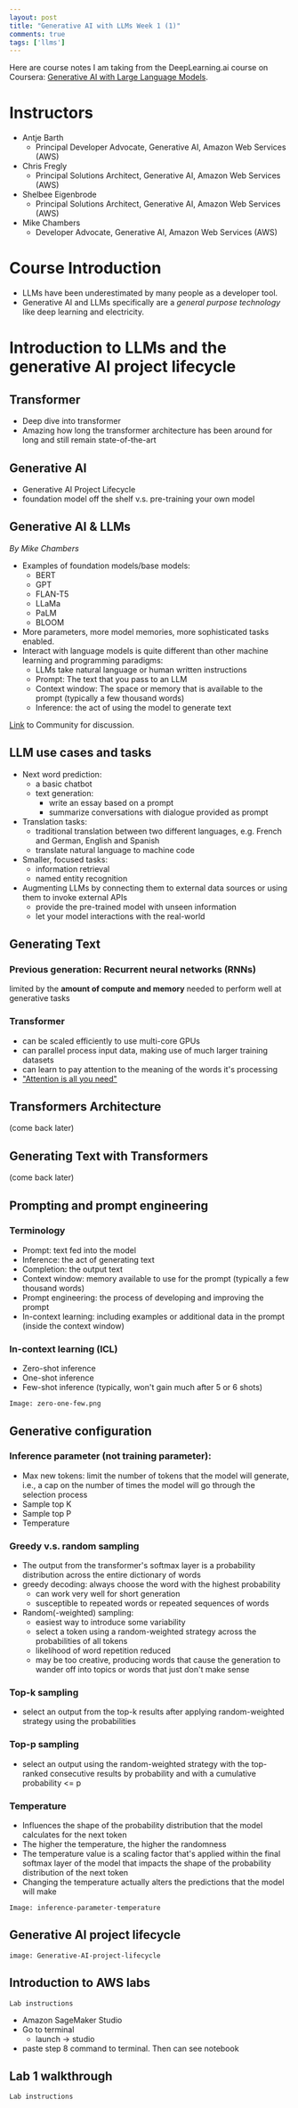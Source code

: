 ```yaml
---
layout: post
title: "Generative AI with LLMs Week 1 (1)"
comments: true
tags: ['llms']
---
```


Here are course notes I am taking from the DeepLearning.ai course on Coursera: [Generative AI with Large Language Models](https://www.coursera.org/learn/generative-ai-with-llms).

<!--more-->

# Instructors

- Antje Barth
    - Principal Developer Advocate, Generative AI, Amazon Web Services (AWS)
- Chris Fregly
	- Principal Solutions Architect, Generative AI, Amazon Web Services (AWS)
- Shelbee Eigenbrode
	- Principal Solutions Architect, Generative AI, Amazon Web Services (AWS)
- Mike Chambers
	- Developer Advocate, Generative AI, Amazon Web Services (AWS)

# Course Introduction

- LLMs have been underestimated by many people as a developer tool. 
- Generative AI and LLMs specifically are a *general purpose technology* like deep learning and electricity.

# Introduction to LLMs and the generative AI project lifecycle

## Transformer

- Deep dive into transformer
- Amazing how long the transformer architecture has been around for long and still remain state-of-the-art

## Generative AI

- Generative AI Project Lifecycle
- foundation model off the shelf v.s.  pre-training your own model

## Generative AI & LLMs

*By Mike Chambers*

- Examples of foundation models/base models:
	- BERT
	- GPT
	- FLAN-T5
	- LLaMa
	- PaLM
	- BLOOM
- More parameters, more model memories, more sophisticated tasks enabled.
- Interact with language models is quite different than other machine learning and programming paradigms:
	- LLMs take natural language or human written instructions
	- Prompt: The text that you pass to an LLM
	- Context window: The space or memory that is available to the prompt (typically a few thousand words)
	- Inference: the act of using the model to generate text

[Link](https://community.deeplearning.ai/c/generative-ai-with-large-language-models/328) to Community for discussion.

## LLM use cases and tasks

- Next word prediction:
	- a basic chatbot
	- text generation:
		- write an essay based on a prompt
		- summarize conversations with dialogue provided as prompt 
- Translation tasks:
	- traditional translation between two different languages, e.g. French and German, English and Spanish
	- translate natural language to machine code
- Smaller, focused tasks:
	- information retrieval
	- named entity recognition
- Augmenting LLMs by connecting them to external data sources or using them to invoke external APIs
	- provide the pre-trained model with unseen information 
	- let your model interactions with the real-world

## Generating Text

### Previous generation: Recurrent neural networks (RNNs)

limited by the **amount of compute and memory** needed to perform well at generative tasks

### Transformer

- can be scaled efficiently to use multi-core GPUs
- can parallel process input data, making use of much larger training datasets
- can learn to pay attention to the meaning of the words it's processing
- ["Attention is all you need"](https://arxiv.org/abs/1706.03762)

## Transformers Architecture

(come back later)

## Generating Text with Transformers

(come back later)

## Prompting and prompt engineering

### Terminology

- Prompt: text fed into the model
- Inference: the act of generating text
- Completion: the output text
- Context window: memory available to use for the prompt (typically a few thousand words)
- Prompt engineering: the process of developing and improving the prompt
- In-context learning: including examples or additional data in the prompt (inside the context window)

### In-context learning (ICL)

- Zero-shot inference
- One-shot inference
- Few-shot inference (typically, won't gain much after 5 or 6 shots)

`Image: zero-one-few.png`

## Generative configuration

### Inference parameter (not training parameter):

- Max new tokens: limit the number of tokens that the model will generate, i.e., a cap on the number of times the model will go through the selection process
- Sample top K
- Sample top P
- Temperature

### Greedy v.s. random sampling

- The output from the transformer's softmax layer is a probability distribution across the entire dictionary of words
- greedy decoding: always choose the word with the highest probability
  - can work very well for short generation 
  - susceptible to repeated words or repeated sequences of words
- Random(-weighted) sampling: 
  - easiest way to introduce some variability
  - select a token using a random-weighted strategy across the probabilities of all tokens
  - likelihood of word repetition reduced
  - may be too creative, producing words that cause the generation to wander off into topics or words that just don't make sense

### Top-k sampling

- select an output from the top-k results after applying random-weighted strategy using the probabilities

### Top-p sampling

- select an output using the random-weighted strategy with the top-ranked consecutive results by probability and with a cumulative probability <= p

### Temperature

- Influences the shape of the probability distribution that the model calculates for the next token
- The higher the temperature, the higher the randomness
- The temperature value is a scaling factor that's applied within the final softmax layer of the model that impacts the shape of the probability distribution of the next token
- Changing the temperature actually alters the predictions that the model will make

`Image: inference-parameter-temperature`

## Generative AI project lifecycle

`image: Generative-AI-project-lifecycle`

## Introduction to AWS labs

`Lab instructions`

- Amazon SageMaker Studio
- Go to terminal
  - launch -> studio
- paste step 8 command to terminal. Then can see notebook

## Lab 1 walkthrough

`Lab instructions`

